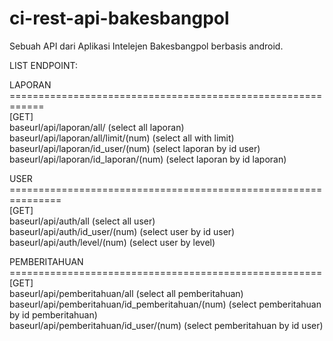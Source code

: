 # ci-rest-api-bakesbangpol
 Sebuah API dari Aplikasi Intelejen Bakesbangpol berbasis android.

LIST ENDPOINT:

LAPORAN ============================================================<br>
[GET] <br>
baseurl/api/laporan/all/ (select all laporan) <br>
baseurl/api/laporan/all/limit/(num) (select all with limit) <br>
baseurl/api/laporan/id_user/(num) (select laporan by id user) <br>
baseurl/api/laporan/id_laporan/(num) (select laporan by id laporan) <br>

USER ===============================================================<br>
[GET] <br>
baseurl/api/auth/all (select all user) <br> 
baseurl/api/auth/id_user/(num) (select user by id user) <br>
baseurl/api/auth/level/(num) (select user by level) <br>

PEMBERITAHUAN ======================================================<br>
[GET] <br>
baseurl/api/pemberitahuan/all (select all pemberitahuan) <br>
baseurl/api/pemberitahuan/id_pemberitahuan/(num) (select pemberitahuan by id pemberitahuan) <br>
baseurl/api/pemberitahuan/id_user/(num) (select pemberitahuan by id user) <br>